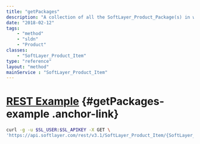 ```yaml
---
title: "getPackages"
description: "A collection of all the SoftLayer_Product_Package(s) in which this item exists."
date: "2018-02-12"
tags:
    - "method"
    - "sldn"
    - "Product"
classes:
    - "SoftLayer_Product_Item"
type: "reference"
layout: "method"
mainService : "SoftLayer_Product_Item"
---
```


# [REST Example](#getPackages-example) <a href="/article/rest/"><i class="fas fa-question"></i></a> {#getPackages-example .anchor-link} 
```bash
curl -g -u $SL_USER:$SL_APIKEY -X GET \
'https://api.softlayer.com/rest/v3.1/SoftLayer_Product_Item/{SoftLayer_Product_ItemID}/getPackages'
```
